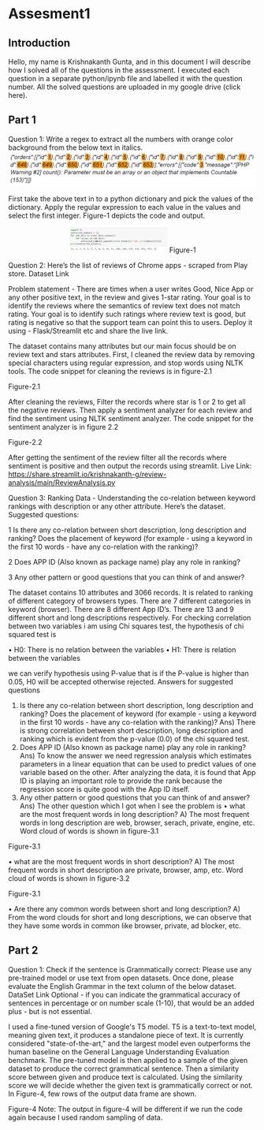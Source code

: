 # Assesment1

## Introduction

Hello, my name is Krishnakanth Gunta, and in this document I will describe how I solved all of the questions in the assessment. I executed each question in a separate python/ipynb file and labelled it with the question number.  All the solved questions are uploaded in my google drive (click here).

## Part 1
Question 1: Write a regex to extract all the numbers with orange color background from the below text in italics.
![alt text](https://github.com/krishnakanth-G/Assesment1/blob/main/img/0.png)

First take the above text in to a python dictionary and pick the values of the dictionary. Apply the regular expression to each value in the values and select the first integer. Figure-1 depicts the code and output.

<p align="center">
 <img width="200" src="https://github.com/krishnakanth-G/Assesment1/blob/main/img/1.png" alt="img">
 Figure-1
</p>


Question 2:  Here’s the list of reviews of Chrome apps - scraped from Play store. Dataset Link

Problem statement - There are times when a user writes Good, Nice App or any other positive text, in the review and gives 1-star rating. Your goal is to identify the reviews where the semantics of review text does not match rating. Your goal is to identify such ratings where review text is good, but rating is negative so that the support team can point this to users. Deploy it using - Flask/Streamlit etc and share the live link.

The dataset contains many attributes but our main focus should be on review text and stars attributes. First, I cleaned the review data by removing special characters using regular expression, and stop words using NLTK tools. The code snippet for cleaning the reviews is in figure-2.1 
 
Figure-2.1

After cleaning the reviews, Filter the records where star is 1 or 2 to get all the negative reviews. Then apply a sentiment analyzer for each review and find the sentiment using NLTK sentiment analyzer. The code snippet for the sentiment analyzer is in figure 2.2
 
Figure-2.2

 After getting the sentiment of the review filter all the records where sentiment is positive and then output the records using streamlit. 
Live Link: https://share.streamlit.io/krishnakanth-g/review-analysis/main/ReviewAnalysis.py

Question 3: Ranking Data - Understanding the co-relation between keyword rankings with description or any other attribute. Here’s the dataset.
Suggested questions:

1	Is there any co-relation between short description, long description and ranking? Does the placement of keyword (for example - using a keyword in the first 10 words - have any co-relation with the ranking)?

2	Does APP ID (Also known as package name) play any role in ranking?

3	Any other pattern or good questions that you can think of and answer?

The dataset contains 10 attributes and 3066 records. It is related to ranking of different category of browsers types. There are 7 different categories in keyword (browser). There are 8 different App ID’s. There are 13 and 9 different short and long descriptions respectively. For checking correlation between two variables i am using Chi squares test, the hypothesis of chi squared test is

•	H0: There is no relation between the variables
•	H1: There is relation between the variables

we can verify hypothesis using P-value that is if the P-value is higher than 0.05, H0 will be accepted otherwise rejected.
Answers for suggested questions

1.	Is there any co-relation between short description, long description and ranking? Does the placement of keyword (for example - using a keyword in the first 10 words - have any co-relation with the ranking)?
Ans) There is strong correlation between short description, long description and ranking which is evident from the p-value (0.0) of the chi squared test.
2.	Does APP ID (Also known as package name) play any role in ranking?
Ans) To know the answer we need regression analysis which estimates parameters in a linear equation that can be used to predict values of one variable based on the other. After analyzing the data, it is found that App ID is playing an important role to provide the rank because the regression score is quite good with the App ID itself.
3.	Any other pattern or good questions that you can think of and answer?
Ans) The other question which I got when I see the problem is
•	what are the most frequent words in long description?
A) The most frequent words in long description are web, browser, serach, private, engine, etc. Word cloud of words is shown in figure-3.1
 
Figure-3.1

•	what are the most frequent words in short description?
A) The most frequent words in short description are private, browser, amp, etc.
Word cloud of words is shown in figure-3.2

 
Figure-3.1

•	Are there any common words between short and long description?
A) From the word clouds for short and long descriptions, we can observe that they have some words in common like browser, private, ad blocker, etc.

## Part 2
Question 1: Check if the sentence is Grammatically correct: Please use any pre-trained model or use text from open datasets. Once done, please evaluate the English Grammar in the text column of the below dataset. DataSet Link
Optional - if you can indicate the grammatical accuracy of sentences in percentage or on number scale (1-10), that would be an added plus - but is not essential.

I used a fine-tuned version of Google's T5 model. T5 is a text-to-text model, meaning given text, it produces a standalone piece of text. It is currently considered "state-of-the-art," and the largest model even outperforms the human baseline on the General Language Understanding Evaluation benchmark. The pre-tuned model is then applied to a sample of the given dataset to produce the correct grammatical sentence. Then a similarity score between given and produce text is calculated. Using the similarity score we will decide whether the given text is grammatically correct or not. In Figure-4, few rows of the output data frame are shown.
 
Figure-4
Note: The output in figure-4 will be different if we run the code again because I used random sampling of data. 


